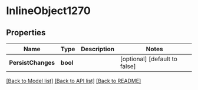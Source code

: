 # InlineObject1270

## Properties

Name | Type | Description | Notes
------------ | ------------- | ------------- | -------------
**PersistChanges** | **bool** |  | [optional] [default to false]

[[Back to Model list]](../README.md#documentation-for-models) [[Back to API list]](../README.md#documentation-for-api-endpoints) [[Back to README]](../README.md)


